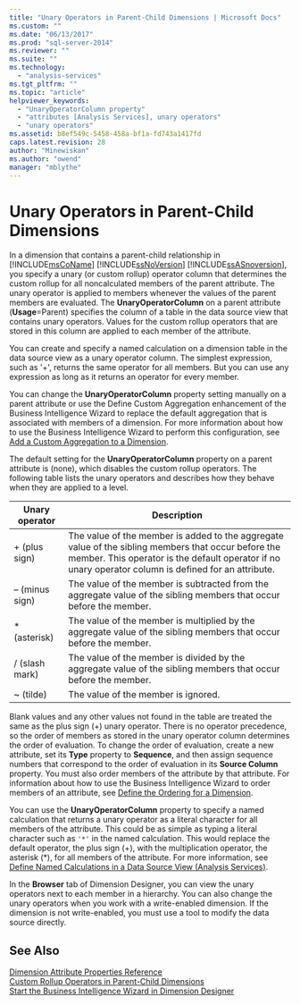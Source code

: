 ```yaml
---
title: "Unary Operators in Parent-Child Dimensions | Microsoft Docs"
ms.custom: ""
ms.date: "06/13/2017"
ms.prod: "sql-server-2014"
ms.reviewer: ""
ms.suite: ""
ms.technology: 
  - "analysis-services"
ms.tgt_pltfrm: ""
ms.topic: "article"
helpviewer_keywords: 
  - "UnaryOperatorColumn property"
  - "attributes [Analysis Services], unary operators"
  - "unary operators"
ms.assetid: b8ef549c-5458-458a-bf1a-fd743a1417fd
caps.latest.revision: 28
author: "Minewiskan"
ms.author: "owend"
manager: "mblythe"
---
```

# Unary Operators in Parent-Child Dimensions
  In a dimension that contains a parent-child relationship in [!INCLUDE[msCoName](../../includes/msconame-md.md)] [!INCLUDE[ssNoVersion](../../includes/ssnoversion-md.md)] [!INCLUDE[ssASnoversion](../../includes/ssasnoversion-md.md)], you specify a unary (or custom rollup) operator column that determines the custom rollup for all noncalculated members of the parent attribute. The unary operator is applied to members whenever the values of the parent members are evaluated. The **UnaryOperatorColumn** on a parent attribute (**Usage**=Parent) specifies the column of a table in the data source view that contains unary operators. Values for the custom rollup operators that are stored in this column are applied to each member of the attribute.  
  
 You can create and specify a named calculation on a dimension table in the data source view as a unary operator column. The simplest expression, such as '+', returns the same operator for all members. But you can use any expression as long as it returns an operator for every member.  
  
 You can change the **UnaryOperatorColumn** property setting manually on a parent attribute or use the Define Custom Aggregation enhancement of the Business Intelligence Wizard to replace the default aggregation that is associated with members of a dimension. For more information about how to use the Business Intelligence Wizard to perform this configuration, see [Add a Custom Aggregation to a Dimension](../../2014/analysis-services/add-a-custom-aggregation-to-a-dimension.md).  
  
 The default setting for the **UnaryOperatorColumn** property on a parent attribute is (none), which disables the custom rollup operators. The following table lists the unary operators and describes how they behave when they are applied to a level.  
  
|Unary operator|Description|  
|--------------------|-----------------|  
|+ (plus sign)|The value of the member is added to the aggregate value of the sibling members that occur before the member. This operator is the default operator if no unary operator column is defined for an attribute.|  
|– (minus sign)|The value of the member is subtracted from the aggregate value of the sibling members that occur before the member.|  
|* (asterisk)|The value of the member is multiplied by the aggregate value of the sibling members that occur before the member.|  
|/ (slash mark)|The value of the member is divided by the aggregate value of the sibling members that occur before the member.|  
|~ (tilde)|The value of the member is ignored.|  
  
 Blank values and any other values not found in the table are treated the same as the plus sign (+) unary operator. There is no operator precedence, so the order of members as stored in the unary operator column determines the order of evaluation. To change the order of evaluation, create a new attribute, set its **Type** property to **Sequence**, and then assign sequence numbers that correspond to the order of evaluation in its **Source Column** property. You must also order members of the attribute by that attribute. For information about how to use the Business Intelligence Wizard to order members of an attribute, see [Define the Ordering for a Dimension](../../2014/analysis-services/define-the-ordering-for-a-dimension.md).  
  
 You can use the **UnaryOperatorColumn** property to specify a named calculation that returns a unary operator as a literal character for all members of the attribute. This could be as simple as typing a literal character such as `'*'` in the named calculation. This would replace the default operator, the plus sign (+), with the multiplication operator, the asterisk (*), for all members of the attribute. For more information, see [Define Named Calculations in a Data Source View &#40;Analysis Services&#41;](../../2014/analysis-services/define-named-calculations-in-a-data-source-view-analysis-services.md).  
  
 In the **Browser** tab of Dimension Designer, you can view the unary operators next to each member in a hierarchy. You can also change the unary operators when you work with a write-enabled dimension. If the dimension is not write-enabled, you must use a tool to modify the data source directly.  
  
## See Also  
 [Dimension Attribute Properties Reference](../../2014/analysis-services/dimension-attribute-properties-reference.md)   
 [Custom Rollup Operators in Parent-Child Dimensions](../../2014/analysis-services/custom-rollup-operators-in-parent-child-dimensions.md)   
 [Start the Business Intelligence Wizard in Dimension Designer](../../2014/analysis-services/start-the-business-intelligence-wizard-in-dimension-designer.md)  
  
  